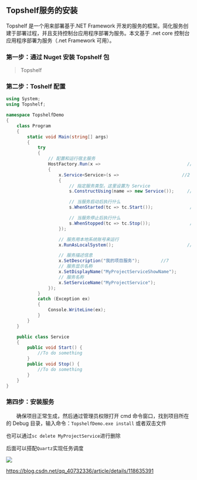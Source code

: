 ## Topshelf服务的安装

  Topshelf 是一个用来部署基于.NET Framework 开发的服务的框架。简化服务创建于部署过程，并且支持控制台应用程序部署为服务。本文基于 .net core 控制台应用程序部署为服务（.net Framework 可用）。

### 第一步：通过 Nuget 安装 Topshelf 包

> Topshelf

### 第二步：Toshelf 配置

```csharp
using System;
using Topshelf;

namespace TopshelfDemo
{
    class Program
    {
        static void Main(string[] args)
        {
            try
            {  
                // 配置和运行宿主服务
                HostFactory.Run(x =>                                 //1
                {
                    x.Service<Service>(s =>                        //2
                    {
                        // 指定服务类型。这里设置为 Service
                        s.ConstructUsing(name => new Service());     //3

                        // 当服务启动后执行什么
                        s.WhenStarted(tc => tc.Start());              //4

                        // 当服务停止后执行什么
                        s.WhenStopped(tc => tc.Stop());               //5
                    });

                    // 服务用本地系统账号来运行
                    x.RunAsLocalSystem();                            //6

                    // 服务描述信息
                    x.SetDescription("我的项目服务");        //7
                    // 服务显示名称
                    x.SetDisplayName("MyProjectServiceShowName");                       //8
                    // 服务名称
                    x.SetServiceName("MyProjectService");                       //9 
                }); 
            }
            catch (Exception ex)
            {
                Console.WriteLine(ex);
            }
        }
    }

    public class Service
    { 
        public void Start() {
            //To do something
        }
        public void Stop() {
            //To do something
        }
    }
}
```

### 第四步：安装服务

　　确保项目正常生成，然后通过管理员权限打开 cmd 命令窗口，找到项目所在的 Debug 目录，输入命令：`TopshelfDemo.exe install` 或者双击文件

也可以通过` sc delete MyProjectService `进行删除

后面可以搭配`Quartz`实现任务调度

![](https://img-blog.csdnimg.cn/20210718132626731.png?x-oss-process=image/watermark,type_ZmFuZ3poZW5naGVpdGk,shadow_10,text_aHR0cHM6Ly9ibG9nLmNzZG4ubmV0L3FxXzQwNzMyMzM2,size_16,color_FFFFFF,t_70#pic_center)

<https://blog.csdn.net/qq_40732336/article/details/118635391>
